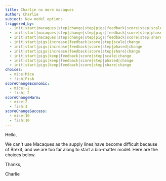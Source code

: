```yaml
---
title: Charlie no more macaques
author: Charlie
subject: New model options
triggered_by:
  - init|start|macaques|step|change|step|pigs|feedback|score|step|scale|change
  - init|start|macaques|step|change|step|pigs|feedback|score|step|phased|change
  - init|start|macaques|step|change|step|pigs|feedback|score|step|share|change
  - init|start|pigs|increase|feedback|score|step|scale|change
  - init|start|pigs|increase|feedback|score|step|phased|change
  - init|start|pigs|increase|feedback|score|step|share|change
  - init|start|pigs|keep|feedback|score|step|scale|change
  - init|start|pigs|keep|feedback|score|step|phased|change
  - init|start|pigs|keep|feedback|score|step|share|change
choices:
  - mice|Mice
  - fish|Fish
scoreChangeEconomic:
  - mice|-2
  - fish|-2
scoreChangeHarm:
  - mice|2
  - fish|1
scoreChangeSuccess:
  - mice|10
  - fish|10
---
```


Hello,

We can't use Macaques as the supply lines have become difficult because of Brexit, and we are too far along to start a bio-matter model. Here are the choices below.

Thanks,

Charlie
